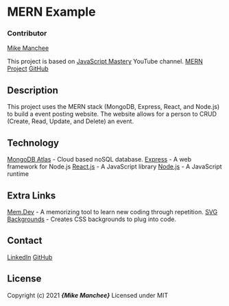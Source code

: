 # MERN Example

### Contributor
[Mike Manchee](https://github.com/mmanchee)

This project is based on [JavaScript Mastery](https://www.youtube.com/channel/UCmXmlB4-HJytD7wek0Uo97A) YouTube channel.
[MERN Project](https://www.youtube.com/watch?v=ngc9gnGgUdA&t)
[GitHub](https://github.com/adrianhajdin/project_mern_memories)

## Description
This project uses the MERN stack (MongoDB, Express, React, and Node.js) to build a event posting website. The website allows for a person to CRUD (Create, Read, Update, and Delete) an event. 

## Technology
[MongoDB Atlas](https://www.mongodb.com/cloud/atlas) - Cloud based noSQL database.
[Express](http://expressjs.com/) - A web framework for Node.js
[React.js](https://reactjs.org/) - A JavaScript library
[Node.js](https://nodejs.org/en/) - A JavaScript runtime 
[]()
[]()
[]()

## Extra Links
[Mem.Dev](https://mem.dev/) - A memorizing tool to learn new coding through repetition.
[SVG Backgrounds](https://www.svgbackgrounds.com/) - Creates CSS backgrounds to plug into code.
[]()
[]()
[]()
[]()

## Contact
[LinkedIn]()
[GitHub](https://github.com/mmanchee)

## License
Copyright (c) 2021 **_{Mike Manchee}_**
Licensed under MIT